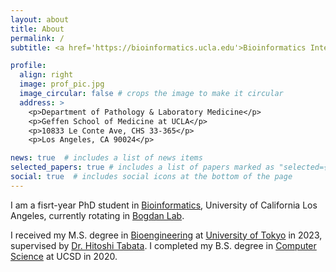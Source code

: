 ```yaml
---
layout: about
title: About
permalink: /
subtitle: <a href='https://bioinformatics.ucla.edu'>Bioinformatics Interdepartmental Program</a>. University of California Los Angeles<br><sub>Zhuo</sub>卓<sup>Jhuo</sup> <sub>Zheng</sub>正<sup>Jheng</sup>, <sub>SHI</sub>石<sup>SHIH</sup>  <br>Speak the Roman for Pronunciation (<sub>[Pinyin]</sub>[Chinese Character]<sup>[Roman]</sup>). Also see <a href='https://en.wikipedia.org/wiki/Pinyin'>Pinyin</a> and <a href='https://en.wikipedia.org/wiki/Romanization'>Romanization</a>.

profile:
  align: right
  image: prof_pic.jpg
  image_circular: false # crops the image to make it circular
  address: >
    <p>Department of Pathology & Laboratory Medicine</p>
    <p>Geffen School of Medicine at UCLA</p>
    <p>10833 Le Conte Ave, CHS 33-365</p>
    <p>Los Angeles, CA 90024</p>

news: true  # includes a list of news items
selected_papers: true # includes a list of papers marked as "selected={true}"
social: true  # includes social icons at the bottom of the page
---
```


I am a fisrt-year PhD student in [Bioinformatics](https://bioinformatics.ucla.edu), University of California Los Angeles, currently rotating in [Bogdan Lab](https://bogdan.dgsom.ucla.edu/pages/).


I received my M.S. degree in [Bioengineering](https://bioeng.t.u-tokyo.ac.jp/en/) at [University of Tokyo](https://www.u-tokyo.ac.jp/en/index.html) in 2023, supervised by [Dr. Hitoshi Tabata](http://www.bioxide.t.u-tokyo.ac.jp/en/profile/). I completed my B.S. degree in [Computer Science](https://cse.ucsd.edu/undergraduate/bs-computer-science) at UCSD in 2020.






<!---
Write your biography here. Tell the world about yourself. Link to your favorite [subreddit](http://reddit.com). You can put a picture in, too. The code is already in, just name your picture `prof_pic.jpg` and put it in the `img/` folder.

Put your address / P.O. box / other info right below your picture. You can also disable any these elements by editing `profile` property of the YAML header of your `_pages/about.md`. Edit `_bibliography/papers.bib` and Jekyll will render your [publications page](/al-folio/publications/) automatically.

Link to your social media connections, too. This theme is set up to use [Font Awesome icons](http://fortawesome.github.io/Font-Awesome/) and [Academicons](https://jpswalsh.github.io/academicons/), like the ones below. Add your Facebook, Twitter, LinkedIn, Google Scholar, or just disable all of them.
-->
